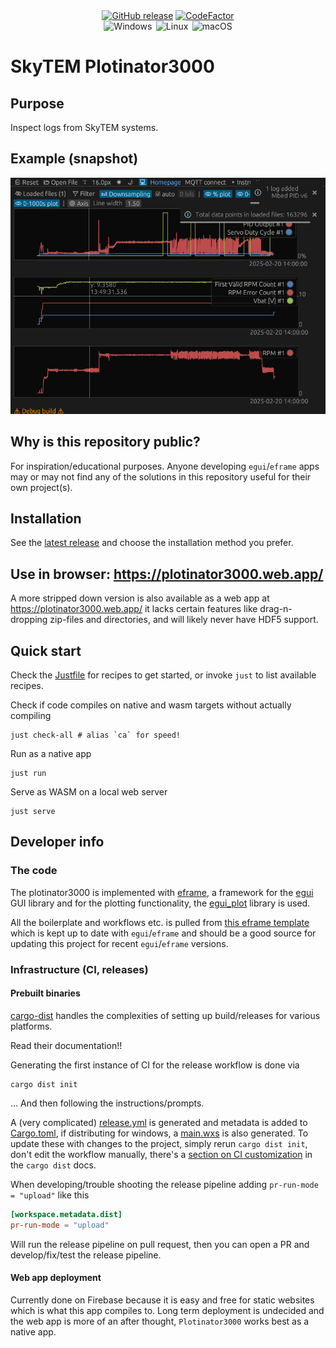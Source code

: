 <div align="center">
  <a href="https://github.com/luftkode/plotinator3000/releases" title="Latest Stable GitHub Release">
      <img src="https://img.shields.io/github/release/luftkode/plotinator3000/all.svg?style=flat&logo=github&logoColor=white&colorB=blue&label=Latest Release" alt="GitHub release"></a>
  <a href="https://github.com/luftkode/plotinator3000/actions/workflows/CI.yml"><img src="https://github.com/luftkode/plotinator3000/actions/workflows/CI.yml/badge.svg" alt="CodeFactor" /></a>
</div>
<div align="center">
    <img src="https://img.shields.io/badge/-Windows-6E46A2.svg?style=flat&logo=windows-11&logoColor=white" alt="Windows" title="Supported Platform: Windows">&thinsp;
    <img src="https://img.shields.io/badge/-Linux-9C2A91.svg?style=flat&logo=linux&logoColor=white" alt="Linux" title="Supported Platform: Linux">&thinsp;
    <img src="https://img.shields.io/badge/-macOS-red.svg?style=flat&logo=apple&logoColor=white" alt="macOS" title="Supported Platform: macOS">
</div>


# SkyTEM Plotinator3000

## Purpose

Inspect logs from SkyTEM systems.

## Example (snapshot)

![plotinator3000_snapshot](./tests/snapshots/dropped_mbed_pid_regular_v6.png)

## Why is this repository public?

For inspiration/educational purposes. Anyone developing `egui`/`eframe` apps may or may not find any of the solutions in this repository useful for their own project(s).

## Installation

See the [latest release](https://github.com/luftkode/plotinator3000/releases/latest) and choose the installation method you prefer.

## Use in browser: https://plotinator3000.web.app/

A more stripped down version is also available as a web app at https://plotinator3000.web.app/ it lacks certain features like drag-n-dropping zip-files and directories, and will likely never have HDF5 support.

## Quick start

Check the [Justfile](Justfile) for recipes to get started, or invoke `just` to list available recipes.

Check if code compiles on native and wasm targets without actually compiling

```shell
just check-all # alias `ca` for speed!
```

Run as a native app

```shell
just run
```

Serve as WASM on a local web server

```shell
just serve
```

## Developer info

### The code

The plotinator3000 is implemented with [eframe](https://github.com/emilk/egui/tree/master/crates/eframe), a framework for the [egui](https://github.com/emilk/egui) GUI library and for the plotting functionality, the [egui_plot](https://github.com/emilk/egui_plot) library is used.

All the boilerplate and workflows etc. is pulled from [this eframe template](https://github.com/emilk/eframe_template) which is kept up to date with `egui`/`eframe` and should be a good source for updating this project for recent `egui`/`eframe` versions.

### Infrastructure (CI, releases)

#### Prebuilt binaries

[cargo-dist](https://github.com/axodotdev/cargo-dist) handles the complexities of setting up build/releases for various platforms.

Read their documentation!!

Generating the first instance of CI for the release workflow is done via

```shell
cargo dist init
```
... And then following the instructions/prompts.

A (very complicated) [release.yml](.github/workflows/release.yml) is generated and metadata is added to [Cargo.toml](Cargo.toml), if distributing for windows, a [main.wxs](wix/main.wxs) is also generated. To update these with changes to the project, simply rerun `cargo dist init`, don't edit the workflow manually, there's a [section on CI customization](https://opensource.axo.dev/cargo-dist/book/ci/customizing.html) in the `cargo dist` docs.

When developing/trouble shooting the release pipeline adding `pr-run-mode = "upload"` like this

```toml
[workspace.metadata.dist]
pr-run-mode = "upload"
```

Will run the release pipeline on pull request, then you can open a PR and develop/fix/test the release pipeline.

#### Web app deployment

Currently done on Firebase because it is easy and free for static websites which is what this app compiles to. Long term deployment is undecided and the web app is more of an after thought, `Plotinator3000` works best as a native app.
